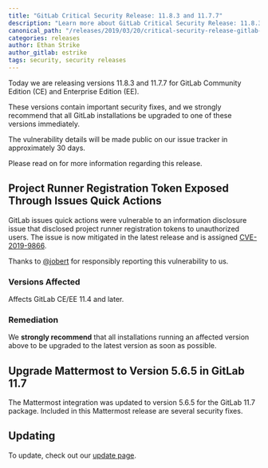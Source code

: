 ```yaml
---
title: "GitLab Critical Security Release: 11.8.3 and 11.7.7"
description: "Learn more about GitLab Critical Security Release: 11.8.3 and 11.7.7 for GitLab Community Edition (CE) and Enterprise Edition (EE)"
canonical_path: "/releases/2019/03/20/critical-security-release-gitlab-11-dot-8-dot-3-released/"
categories: releases
author: Ethan Strike
author_gitlab: estrike
tags: security, security releases
---
```


Today we are releasing versions 11.8.3 and 11.7.7 for GitLab Community Edition (CE) and Enterprise Edition (EE).

These versions contain important security fixes, and we strongly recommend that all GitLab installations be upgraded to one of these versions immediately.

<!-- more -->

The vulnerability details will be made public on our issue tracker in approximately 30 days.

Please read on for more information regarding this release.

##  Project Runner Registration Token Exposed Through Issues Quick Actions

GitLab issues quick actions were vulnerable to an information disclosure issue that disclosed project runner registration tokens to unauthorized users. The issue is now mitigated in the latest release 
and is assigned [CVE-2019-9866](https://cve.mitre.org/cgi-bin/cvename.cgi?name=CVE-2019-9866).

Thanks to [@jobert](https://hackerone.com/jobert) for responsibly reporting this vulnerability to us.

### Versions Affected

Affects GitLab CE/EE 11.4 and later.

### Remediation

We **strongly recommend** that all installations running an affected version above to be upgraded to the latest version as soon as possible.

## Upgrade Mattermost to Version 5.6.5 in GitLab 11.7

The Mattermost integration was updated to version 5.6.5 for the GitLab 11.7 package. Included in this Mattermost release are several security fixes.

## Updating

To update, check out our [update page](/update/).

